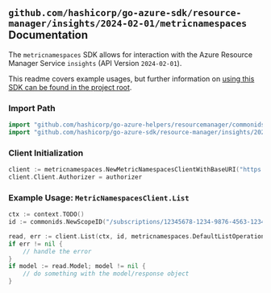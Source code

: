 
## `github.com/hashicorp/go-azure-sdk/resource-manager/insights/2024-02-01/metricnamespaces` Documentation

The `metricnamespaces` SDK allows for interaction with the Azure Resource Manager Service `insights` (API Version `2024-02-01`).

This readme covers example usages, but further information on [using this SDK can be found in the project root](https://github.com/hashicorp/go-azure-sdk/tree/main/docs).

### Import Path

```go
import "github.com/hashicorp/go-azure-helpers/resourcemanager/commonids"
import "github.com/hashicorp/go-azure-sdk/resource-manager/insights/2024-02-01/metricnamespaces"
```


### Client Initialization

```go
client := metricnamespaces.NewMetricNamespacesClientWithBaseURI("https://management.azure.com")
client.Client.Authorizer = authorizer
```


### Example Usage: `MetricNamespacesClient.List`

```go
ctx := context.TODO()
id := commonids.NewScopeID("/subscriptions/12345678-1234-9876-4563-123456789012/resourceGroups/some-resource-group")

read, err := client.List(ctx, id, metricnamespaces.DefaultListOperationOptions())
if err != nil {
	// handle the error
}
if model := read.Model; model != nil {
	// do something with the model/response object
}
```
